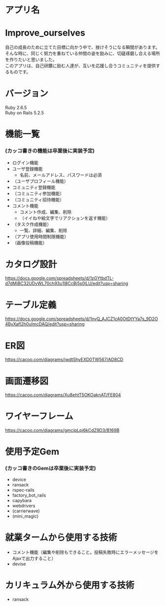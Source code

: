 # アプリ名
# Improve_ourselves

自己の成長のために立てた目標に向かう中で、挫けそうになる瞬間があります。  
そんな時に、同じく努力を重ねている仲間の姿を励みに、切磋琢磨し合える場所を作りたいと思いました。  
このアプリは、自己研鑽に励む人達が、互いを応援し合うコミュニティを提供するものです。

# バージョン
Ruby 2.6.5  
Ruby on Rails 5.2.5

# 機能一覧
### (カッコ書きの機能は卒業後に実装予定)
* ログイン機能
* ユーザ登録機能
  * 名前、メールアドレス、パスワードは必須
* （ユーザプロフィール機能）
* コミュニティ登録機能
* （コミュニティ参加機能）
* （コミュニティ招待機能）
* コメント機能
  * コメント作成、編集、削除
  * （イイねや絵文字でリアクションを返す機能）
* （タスク作成機能）
  * 一覧、詳細、編集、削除
* （アプリ使用時間制限機能）
* （画像投稿機能）

# カタログ設計
https://docs.google.com/spreadsheets/d/1zGYtbdTL-d7dMiBC32UDvWL70ch93u1l8CcBj5s0lLU/edit?usp=sharing

# テーブル定義
https://docs.google.com/spreadsheets/d/1nvQ_AJCZ1cA0OtDtYYa7s_9D2O4ByXafl2h0uImcDAQ/edit?usp=sharing

# ER図
https://cacoo.com/diagrams/jwdtShyEXD0TW567/AD8CD

# 画面遷移図
https://cacoo.com/diagrams/Xu8ehtT5OKOaknAT/FE804

# ワイヤーフレーム
https://cacoo.com/diagrams/gmcipLpj6kCdZ9D3/B169B

# 使用予定Gem
### (カッコ書きのGemは卒業後に実装予定)
* device
* ransack
* rspec-rails
* factory_bot_rails
* capybara
* webdrivers
* (carrierwave)
* (mini_magic)

# 就業タームから使用する技術
* コメント機能（編集や削除もできること。投稿失敗時にエラーメッセージをAjaxで出力すること）
* devise

# カリキュラム外から使用する技術
* ransack